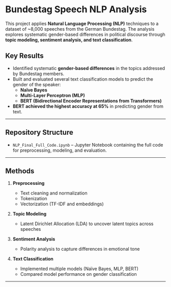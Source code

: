 # Bundestag Speech NLP Analysis

This project applies **Natural Language Processing (NLP)** techniques to a dataset of ~8,000 speeches from the German Bundestag. The analysis explores systematic gender-based differences in political discourse through **topic modeling, sentiment analysis, and text classification**.  

## Key Results
- Identified systematic **gender-based differences** in the topics addressed by Bundestag members.  
- Built and evaluated several text classification models to predict the gender of the speaker:
  - **Naïve Bayes**  
  - **Multi-Layer Perceptron (MLP)**  
  - **BERT (Bidirectional Encoder Representations from Transformers)**  
- **BERT achieved the highest accuracy at 65%** in predicting gender from text.

---

## Repository Structure
- `NLP_Final_Full_Code.ipynb` – Jupyter Notebook containing the full code for preprocessing, modeling, and evaluation.  

---

## Methods
1. **Preprocessing**
   - Text cleaning and normalization  
   - Tokenization  
   - Vectorization (TF-IDF and embeddings)  

2. **Topic Modeling**
   - Latent Dirichlet Allocation (LDA) to uncover latent topics across speeches  

3. **Sentiment Analysis**
   - Polarity analysis to capture differences in emotional tone  

4. **Text Classification**
   - Implemented multiple models (Naïve Bayes, MLP, BERT)  
   - Compared model performance on gender classification  

---
